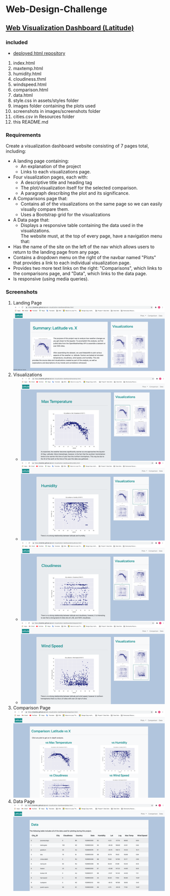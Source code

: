 # Web-Design-Challenge
 
 ## [Web Visualization Dashboard (Latitude)](https://tratnikc.github.io/web-visualization-dashboard/)

 ### included
 * [deployed html repository](https://github.com/tratnikc/web-visualization-dashboard)

1. index.html
2. maxtemp.html
3. humidity.html
4. cloudiness.thml
5. windspeed.html
6. comparison.html
7. data.html
8. style.css in assets/styles folder
9. images folder containing the plots used
10. screenshots in images/screenshots folder
11. cities.csv in Resources folder
12. this README.md

 ### Requirements
Create a visualization dashboard website consisting of 7 pages total, including:
* A landing page containing:
  * An explanation of the project
  * Links to each visualizations page.
* Four visualization pages, each with:
  * A descriptive title and heading tag
  * The plot/visualization itself for the selected comparison.
  * A paragraph describing the plot and its significance.
* A Comparisons page that:
  * Contains all of the visualizations on the same page so we can easily visually compare them.
  * Uses a Bootstrap grid for the visualizations
* A Data page that:
  * Displays a responsive table containing the data used in the visualizations.  
The website must, at the top of every page, have a navigation menu that:
 * Has the name of the site on the left of the nav which allows users to return to the landing page from any page.
 * Contains a dropdown menu on the right of the navbar named "Plots" that provides a link to each individual visualization page.
 * Provides two more text links on the right: "Comparisons", which links to the comparisons page, and "Data", which links to the data page.
 * Is responsive (using media queries).

### Screenshots
1. Landing Page  
![Landing Page | 300x400](https://github.com/tratnikc/Web-Design-Challenge/blob/main/images/screenshots/landing-page.png)
2. Visualizations  
   * ![vs Max Temperature | 300x400](https://github.com/tratnikc/Web-Design-Challenge/blob/main/images/screenshots/viz-maxtemp.png)
   * ![vs Humidity | 300x400](https://github.com/tratnikc/Web-Design-Challenge/blob/main/images/screenshots/viz-humidity.png)
   * ![vs Cloudiness | 300x400](https://github.com/tratnikc/Web-Design-Challenge/blob/main/images/screenshots/viz-cloudiness.png)
   * ![vs Wind Speed | 300x400](https://github.com/tratnikc/Web-Design-Challenge/blob/main/images/screenshots/viz-windspeed.png)
3. Comparison Page  
![Comparison Page | 300x400](https://github.com/tratnikc/Web-Design-Challenge/blob/main/images/screenshots/comparison-page.png)
4. Data Page  
![Data Page](https://github.com/tratnikc/Web-Design-Challenge/blob/main/images/screenshots/data-page.png)


 
